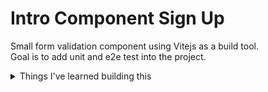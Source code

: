 # Intro Component Sign Up

Small form validation component using Vitejs as a build tool.  
Goal is to add unit and e2e test into the project.

<details>

<summary>
  Things I've learned building this
</summary>

- Pseudo elements are not supported for `input` tags
- Before running commands `npx cypress open`, make sure you started your local dev server.
- See `https://typicode.github.io/husky/#/?id=create-a-hook`on how to setup pre-commit hooks.
- cypress videos and screenshot folders should be git ignored. See https://docs.cypress.io/guides/core-concepts/writing-and-organizing-tests#Folder-structure
</details>
